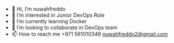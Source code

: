 - 👋 Hi, I’m nuwahfreddo
- 👀 I’m interested in Junior DevOps Role
- 🌱 I’m currently learning Docker
- 💞️ I’m looking to collaborate in DevOps team 
- 📫 How to reach me +971 561010346  nuwahfreddo2@gmail.com

<!---
nuwahfreddo/nuwahfreddo is a ✨ special ✨ repository because its `README.md` (this file) appears on your GitHub profile.
You can click the Preview link to take a look at your changes.
--->
